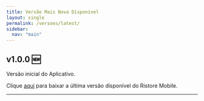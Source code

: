 ```yaml
---
title: Versão Mais Nova Disponível
layout: single
permalink: /versoes/latest/
sidebar:
  nav: "main"
---
```


## v1.0.0 🆕

Versão inicial do Aplicativo.

Clique [aqui](/assets/versoes/latest/ristoremobile-latest.apk) para baixar a última versão disponível do Ristore Mobile.

---